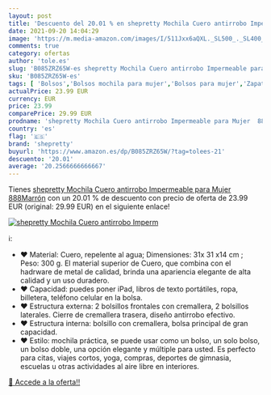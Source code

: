 ```yaml
---
layout: post
title: 'Descuento del 20.01 % en shepretty Mochila Cuero antirrobo Imperm'
date: 2021-09-20 14:04:29
image: 'https://m.media-amazon.com/images/I/511Jxx6aQXL._SL500_._SL400_.jpg'
comments: true
category: ofertas
author: 'tole.es'
slug: 'B085ZRZ65W-es shepretty Mochila Cuero antirrobo Impermeable para Mujer...'
sku: 'B085ZRZ65W-es'
tags: [ 'Bolsos','Bolsos mochila para mujer','Bolsos para mujer','Zapatos y complementos','mochila','shepretty', ]
actualPrice: 23.99 EUR
currency: EUR
price: 23.99
comparePrice: 29.99 EUR
prodname: 'shepretty Mochila Cuero antirrobo Impermeable para Mujer  888Marrón'
country: 'es'
flag: '🇪🇸'
brand: 'shepretty'
buyurl: 'https://www.amazon.es/dp/B085ZRZ65W/?tag=tolees-21'
descuento: '20.01'
average: '20.2566666666667'
---
```


Tienes [shepretty Mochila Cuero antirrobo Impermeable para Mujer  888Marrón](https://www.amazon.es/dp/B085ZRZ65W/?tag=tolees-21) con un 20.01 % de descuento con precio de oferta de 23.99 EUR (original: 29.99 EUR) en el siguiente enlace!

[![shepretty Mochila Cuero antirrobo Imperm](https://m.media-amazon.com/images/I/511Jxx6aQXL._SL500_._SL400_.jpg)](https://www.amazon.es/dp/B085ZRZ65W/?tag=tolees-21)

ℹ️:

- ❤ Material: Cuero, repelente al agua; Dimensiones: 31x 31 x14 cm ; Peso: 300 g. El material superior de Cuero, que combina con el hadrware de metal de calidad, brinda una apariencia elegante de alta calidad y un uso duradero.
- ❤ Capacidad: puedes poner iPad, libros de texto portátiles, ropa, billetera, teléfono celular en la bolsa.
- ❤ Estructura externa: 2 bolsillos frontales con cremallera, 2 bolsillos laterales. Cierre de cremallera trasera, diseño antirrobo efectivo.
- ❤ Estructura interna: bolsillo con cremallera, bolsa principal de gran capacidad.
- ❤ Estilo: mochila práctica, se puede usar como un bolso, un solo bolso, un bolso doble, una opción elegante y múltiple para usted. Es perfecto para citas, viajes cortos, yoga, compras, deportes de gimnasia, escuelas u otras actividades al aire libre en interiores.

[🛒 Accede a la oferta!!](https://www.amazon.es/dp/B085ZRZ65W/?tag=tolees-21)
